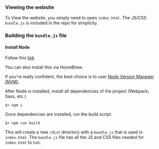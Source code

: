 ### Viewing the website
To View the website, you simply need to open `index.html`. The JS/CSS `bundle.js` is included in the repo for simplicity.

### Building the `bundle.js` file
#### Install Node
Follow this [link](https://nodejs.org/en/)

You can also install this via HomeBrew.

If you're really confident, the best choice is to user [Node Version Manager (NVM)](https://github.com/nvm-sh/nvm).

After Node is installed, install all dependencies of the project (Webpack, Sass, etc.)
```
$> npm i
```

Once dependencies are installed, run the build script.
```
$> npm run build
```

This will create a new `/dist` directory with a `bundle.js` that is used in `index.html`. The `bundle.js` file has all the JS and CSS files needed for `index.html` to run.
